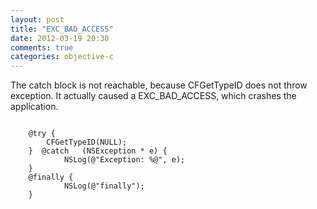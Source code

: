 ```yaml
---
layout: post
title: "EXC_BAD_ACCESS"
date: 2012-03-19 20:30
comments: true
categories: objective-c
---
```


The catch block is not reachable, because CFGetTypeID does not throw exception. It actually caused a EXC_BAD_ACCESS, which crashes the application.

```

    @try {
        CFGetTypeID(NULL);
    }  @catch   (NSException * e) {
            NSLog(@"Exception: %@", e);
    }
    @finally {
            NSLog(@"finally");
    }


```

